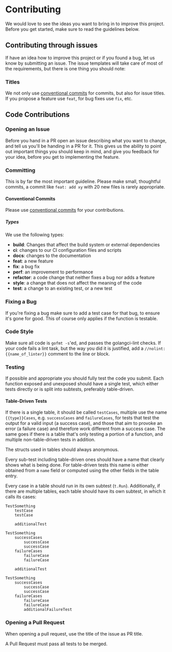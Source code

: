 # Contributing

We would love to see the ideas you want to bring in to improve this project.
Before you get started, make sure to read the guidelines below.

## Contributing through issues

If have an idea how to improve this project or if you found a bug, let us know by submitting an issue.
The issue templates will take care of most of the requirements, but there is one thing you should note:

### Titles

We not only use [conventional commits](https://www.conventionalcommits.org/en/v1.0.0/) for commits, but also for issue titles.
If you propose a feature use `feat`, for bug fixes use `fix`, etc.


## Code Contributions
### Opening an Issue

Before you hand in a PR open an issue describing what you want to change, and tell us you'll be handing in a PR for it.
This gives us the ability to point out important things you should keep in mind, and give you feedback for your idea, before you get to implementing the feature.

### Committing

This is by far the most important guideline.
Please make small, thoughtful commits, a commit like `feat: add xy` with 20 new files is rarely appropriate.

#### Conventional Commits

Please use [conventional commits](https://www.conventionalcommits.org/en/v1.0.0/) for your contributions.

##### Types
We use the following types:

- **build**: Changes that affect the build system or external dependencies
- **ci**: changes to our CI configuration files and scripts
- **docs**: changes to the documentation
- **feat**: a new feature
- **fix**: a bug fix
- **perf**: an improvement to performance
- **refactor**: a code change that neither fixes a bug nor adds a feature
- **style**: a change that does not affect the meaning of the code
- **test**: a change to an existing test, or a new test

### Fixing a Bug

If you're fixing a bug make sure to add a test case for that bug, to ensure it's gone for good.
This of course only applies if the function is testable.

### Code Style

Make sure all code is `gofmt -s`'ed, and passes the golangci-lint checks.
If your code fails a lint task, but the way you did it is justified, add a `//nolint:{{name_of_linter}}` comment to the line or block.

### Testing

If possible and appropriate you should fully test the code you submit.
Each function exposed and unexposed should have a single test, which either tests directly or is split into subtests, preferably table-driven.

#### Table-Driven Tests

If there is a single table, it should be called `testCases`, multiple use the name `{{type}}Cases`, e.g. `successCases` and `failureCases`, for tests that test the output for a valid input (a success case), and those that aim to provoke an error (a failure case) and therefore work different from a success case.
The same goes if there is a table that's only testing a portion of a function, and multiple non-table-driven tests in addition.

The structs used in tables should always anonymous.

Every sub-test including table-driven ones should have a name that clearly shows what is being done.
For table-driven tests this name is either obtained from a `name` field or computed using the other fields in the table entry.

Every case in a table should run in its own subtest (`t.Run`).
Additionally, if there are multiple tables, each table should have its own subtest, in which it calls its cases:

```
TestSomething
    testCase
    testCase

    additionalTest
```

```
TestSomething
    successCases
        successCase
        successCase
    failureCases
        failureCase
        failureCase

    additionalTest
```

```
TestSomething
    successCases
        successCase
        successCase
    failureCases
        failureCase
        failureCase
        additionalFailureTest
```

### Opening a Pull Request

When opening a pull request, use the title of the issue as PR title.

A Pull Request must pass all tests to be merged.
